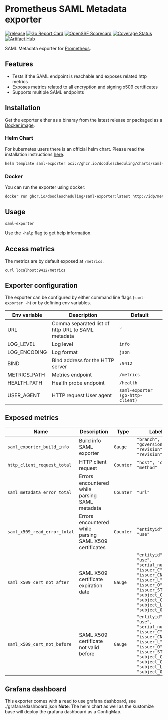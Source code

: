 # Prometheus SAML Metadata exporter
[![release](https://github.com/doodlescheduling/saml-exporter/actions/workflows/release.yaml/badge.svg)](https://github.com/doodlescheduling/saml-exporter/actions/workflows/release.yaml)
[![Go Report Card](https://goreportcard.com/badge/github.com/doodlescheduling/saml-exporter)](https://goreportcard.com/report/github.com/doodlescheduling/saml-exporter)
[![OpenSSF Scorecard](https://api.securityscorecards.dev/projects/github.com/DoodleScheduling/saml-exporter/badge)](https://api.securityscorecards.dev/projects/github.com/DoodleScheduling/saml-exporter)
[![Coverage Status](https://coveralls.io/repos/github/DoodleScheduling/saml-exporter/badge.svg?branch=master)](https://coveralls.io/github/DoodleScheduling/saml-exporter?branch=master)
[![Artifact Hub](https://img.shields.io/endpoint?url=https://artifacthub.io/badge/repository/saml-exporter)](https://artifacthub.io/packages/search?repo=saml-exporter)

SAML Metadata exporter for [Prometheus](https://prometheus.io).

## Features

* Tests if the SAML endpoint is reachable and exposes related http metrics
* Exposes metrics related to all encryption and signing x509 certificates
* Supports multiple SAML endpoints

## Installation

Get the exporter either as a binaray from the latest release or packaged as a [Docker image](https://github.com/doodlescheduling/saml-exporter/pkgs/container/saml-exporter).

### Helm Chart
For kubernetes users there is an official helm chart.
Please read the installation instructions [here](https://github.com/doodlescheduling/saml-exporter/blob/master/chart/saml-exporter/README.md).

```sh
helm template saml-exporter oci://ghcr.io/doodlescheduling/charts/saml-exporter --set samlMetadataURLSlice='{http://idp/metadata}'
```

### Docker
You can run the exporter using docker:
```sh
docker run ghcr.io/doodlescheduling/saml-exporter:latest http://idp/metadata
```

## Usage

```
saml-exporter
```

Use the `-help` flag to get help information.

## Access metrics
The metrics are by default exposed at `/metrics`.

```
curl localhost:9412/metrics
```

## Exporter configuration

The exporter can be configured by either command line flags (`saml-exporter -h`) or by defining env variables.

| Env variable             | Description                              | Default |
|--------------------------|------------------------------------------|---------|
| URL                      | Comma separated list of http URL to SAML metadata  | `` |
| LOG_LEVEL                | Log level                                | `info` |
| LOG_ENCODING             | Log format                               | `json` |
| BIND                     | Bind address for the HTTP server         | `:9412` |
| METRICS_PATH             | Metrics endpoint                         | `/metrics` |
| HEALTH_PATH              | Health probe endpoint                    | `/health` |
| USER_AGENT               | HTTP request User agent                  | `saml-exporter (go-http-client)` |

## Exposed metrics 

| Name                     | Description                              | Type | Labels |
|--------------------------|------------------------------------------|---------|-----------|
| `saml_exporter_build_info`    | Build info SAML exporter            | `Gauge` | `"branch", "goversion", "revision", "revision"` |
| `http_client_request_total`    | HTTP client request                      | `Counter` | `"host", "code", "method"` |
| `saml_metadata_error_total`   | Errors encountered while parsing SAML metadata | `Counter` | `"url"` |
| `saml_x509_read_error_total`  | Errors encountered while parsing SAML X509 certificates  | `Counter` | `"entityid", "use"` |
| `saml_x509_cert_not_after` | SAML X509 certificate expiration date  | `Gauge` | `"entityid", "use", "serial_number", "issuer_C", "issuer_CN", "issuer_L", "issuer_O", "issuer_ST", "subject_C", "subject_CN", "subject_L", "subject_O"` |
| `saml_x509_cert_not_before` | SAML X509 certificate not valid before  | `Gauge` | `"entityid", "use", "serial_number", "issuer_C", "issuer_CN", "issuer_L", "issuer_O", "issuer_ST", "subject_C", "subject_CN", "subject_L", "subject_O"` |

## Grafana dashboard

This exporter comes with a read to use grafana dashboard, see ./grafana/dashboard.json
**Note**: The helm chart as well as the kustomize base will deploy the grafana dashboard as a ConfigMap.
